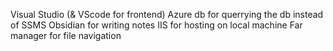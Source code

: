Visual Studio (& VScode for frontend)
Azure db for querrying the db instead of SSMS
Obsidian for writing notes
IIS for hosting on local machine
Far manager for file navigation
